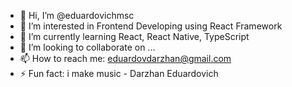 - 👋 Hi, I’m @eduardovichmsc
- 👀 I’m interested in Frontend Developing using React Framework
- 🌱 I’m currently learning React, React Native, TypeScript
- 💞️ I’m looking to collaborate on ...
- 📫 How to reach me: eduardovdarzhan@gmail.com
- ⚡ Fun fact: i make music - Darzhan Eduardovich

<!---
eduardovichmsc/eduardovichmsc is a ✨ special ✨ repository because its `README.md` (this file) appears on your GitHub profile.
You can click the Preview link to take a look at your changes.
--->
